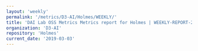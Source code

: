 ```yaml
---
layout: 'weekly'
permalink: '/metrics/D3-AI/Holmes/WEEKLY/'
title: 'DAI Lab OSS Metrics Metrics report for Holmes | WEEKLY-REPORT-2019-03-03'
organization: 'D3-AI'
repository: 'Holmes'
current_date: '2019-03-03'
---
```

